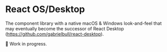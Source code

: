 # React OS/Desktop
The component library with a native macOS & Windows look-and-feel that may eventually become the successor of React Desktop (https://github.com/gabrielbull/react-desktop).

🚧 Work in progress.